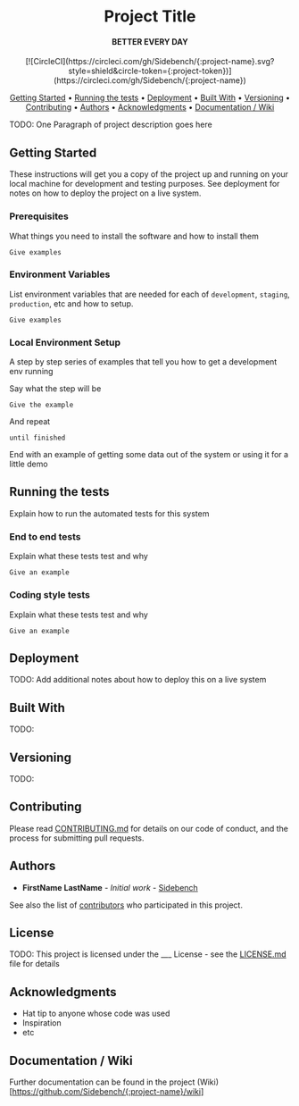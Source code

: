 <h1 align="center">
  Project Title
</h1>

<h4 align="center">BETTER EVERY DAY</h4>

<div align="center">
  [![CircleCI](https://circleci.com/gh/Sidebench/{:project-name}.svg?style=shield&circle-token={:project-token})](https://circleci.com/gh/Sidebench/{:project-name})
</div>

<p align="center">
  <a href="#Getting-Started">Getting Started</a> •
  <a href="#Running-the-tests">Running the tests</a> •
  <a href="#Deployment">Deployment</a> •
  <a href="#Built-With">Built With</a> •
  <a href="#Versioning">Versioning</a> •
  <a href="#Contributing">Contributing</a> •
  <a href="#Authors">Authors</a> •
  <a href="#Acknowledgments">Acknowledgments</a> •
  <a href="#Documentation--Wiki">Documentation / Wiki</a>
</p>

TODO: One Paragraph of project description goes here

## Getting Started

These instructions will get you a copy of the project up and running on your local machine for development and testing purposes. See deployment for notes on how to deploy the project on a live system.

### Prerequisites

What things you need to install the software and how to install them

```
Give examples
```

### Environment Variables

List environment variables that are needed for each of `development`, `staging`, `production`, etc and how to setup.

```
Give examples
```

### Local Environment Setup

A step by step series of examples that tell you how to get a development env running

Say what the step will be

```
Give the example
```

And repeat

```
until finished
```

End with an example of getting some data out of the system or using it for a little demo

## Running the tests

Explain how to run the automated tests for this system

### End to end tests

Explain what these tests test and why

```
Give an example
```

### Coding style tests

Explain what these tests test and why

```
Give an example
```

## Deployment

TODO: Add additional notes about how to deploy this on a live system

## Built With

TODO: 

## Versioning

TODO: 

## Contributing

Please read [CONTRIBUTING.md](https://github.com/Sidebench/development-framework/blob/master/docs/CONTRIBUTING.md) for details on our code of conduct, and the process for submitting pull requests.

## Authors

* **FirstName LastName** - *Initial work* - [Sidebench](https://github.com/Sidebench)

See also the list of [contributors](https://github.com/your/project/contributors) who participated in this project.

## License

TODO: This project is licensed under the ___ License - see the [LICENSE.md](LICENSE.md) file for details

## Acknowledgments

* Hat tip to anyone whose code was used
* Inspiration
* etc

## Documentation / Wiki

Further documentation can be found in the project (Wiki)[https://github.com/Sidebench/{:project-name}/wiki]
